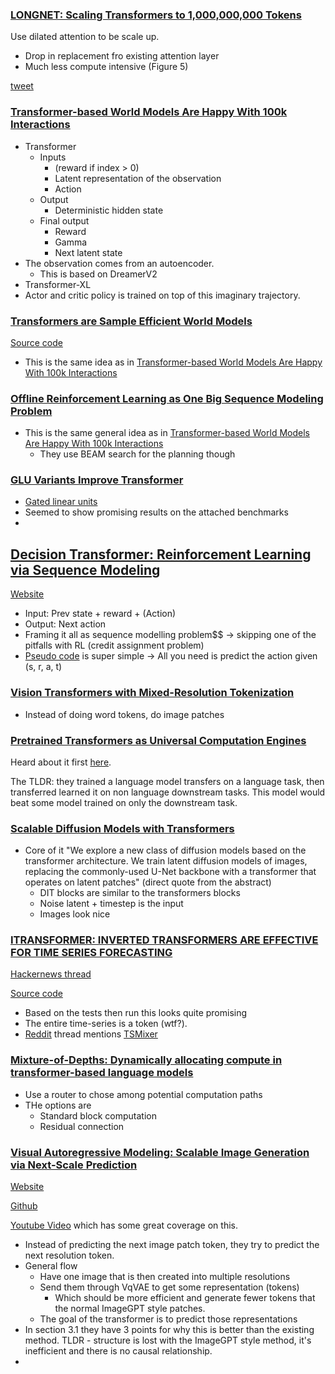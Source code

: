 ### [LONGNET: Scaling Transformers to 1,000,000,000 Tokens](https://arxiv.org/pdf/2307.02486.pdf)
Use dilated attention to be scale up.
- Drop in replacement fro existing attention layer
- Much less compute intensive (Figure 5)

[tweet](https://twitter.com/giffmana/status/1676864336764055552?s=12)

### [Transformer-based World Models Are Happy With 100k Interactions](https://arxiv.org/pdf/2303.07109.pdf)
- Transformer
  - Inputs
    - (reward if index > 0)
    - Latent representation of the observation
    - Action
  - Output
    - Deterministic hidden state
  - Final output
    - Reward
    - Gamma
    - Next latent state
- The observation comes from an autoencoder.
  - This is based on DreamerV2
- Transformer-XL
- Actor and critic policy is trained on top of this imaginary trajectory.

### [Transformers are Sample Efficient World Models](https://arxiv.org/pdf/2209.00588.pdf)
[Source code](https://github.com/eloialonso/iris)

- This is the same idea as in [Transformer-based World Models Are Happy With 100k Interactions](https://arxiv.org/pdf/2303.07109.pdf)

### [Offline Reinforcement Learning as One Big Sequence Modeling Problem](https://arxiv.org/pdf/2106.02039)
- This is the same general idea as in [Transformer-based World Models Are Happy With 100k Interactions](https://arxiv.org/pdf/2303.07109.pdf)
  - They use BEAM search for the planning though

### [GLU Variants Improve Transformer](https://arxiv.org/pdf/2002.05202v1.pdf)
- [Gated linear units](https://paperswithcode.com/method/glu)
-  Seemed to show promising results on the attached benchmarks
-  

## [Decision Transformer: Reinforcement Learning via Sequence Modeling](https://arxiv.org/pdf/2106.01345.pdf)
[Website](https://sites.google.com/berkeley.edu/decision-transformer)
- Input: Prev state + reward + (Action)
- Output: Next action
- Framing it all as sequence modelling problem$$ -> skipping one of the pitfalls with RL (credit assignment problem)
- [Pseudo code](https://arxiv.org/pdf/2106.01345.pdf#page=5) is super simple -> All you need is predict the action given (s, r, a, t)

### [Vision Transformers with Mixed-Resolution Tokenization](https://arxiv.org/pdf/2304.00287.pdf)
- Instead of doing word tokens, do image patches

### [Pretrained Transformers as Universal Computation Engines](https://arxiv.org/pdf/2103.05247.pdf)
Heard about it first [here](https://www.youtube.com/watch?v=Elxn8rS88bI).

The TLDR: they trained a language model transfers on a language task, then transferred learned it on non language downstream tasks. This model would beat some model trained on only the downstream task.

### [Scalable Diffusion Models with Transformers](https://arxiv.org/pdf/2212.09748.pdf)
- Core of it "We explore a new class of diffusion models based on the transformer architecture. We train latent diffusion models of images, replacing the commonly-used U-Net backbone with a transformer that operates on latent patches" (direct quote from the abstract)
  - DIT blocks are similar to the transformers blocks
  - Noise latent + timestep is the input
  - Images look nice

### [ITRANSFORMER: INVERTED TRANSFORMERS ARE EFFECTIVE FOR TIME SERIES FORECASTING](https://arxiv.org/pdf/2310.06625)
[Hackernews thread](https://news.ycombinator.com/item?id=37848321)

[Source code](https://github.com/thuml/iTransformer)

- Based on the tests then run this looks quite promising
- The entire time-series is a token (wtf?). 
- [Reddit](https://old.reddit.com/r/MachineLearning/comments/175ep6x/r_tsinghua_university_inverting_transformers/) thread mentions [TSMixer](https://arxiv.org/pdf/2303.06053)

### [Mixture-of-Depths: Dynamically allocating compute in transformer-based language models](https://arxiv.org/pdf/2404.02258)
- Use a router to chose among potential computation paths
- THe options are 
  - Standard block computation
  - Residual connection

### [Visual Autoregressive Modeling: Scalable Image Generation via Next-Scale Prediction](https://arxiv.org/pdf/2404.02905)
[Website](https://var.vision/)

[Github](https://github.com/FoundationVision/VAR)

[Youtube Video](https://www.youtube.com/watch?v=yJ396Ksiv2s) which has some great coverage on this.

- Instead of predicting the next image patch token, they try to predict the next resolution token.
- General flow
  - Have one image that is then created into multiple resolutions
  - Send them through VqVAE to get some representation (tokens)
    - Which should be more efficient and generate fewer tokens that the normal ImageGPT style patches.
  - The goal of the transformer is to predict those representations
- In section 3.1 they have 3 points for why this is better than the existing method. TLDR - structure is lost with the ImageGPT style method, it's inefficient and there is no causal relationship.
- 

